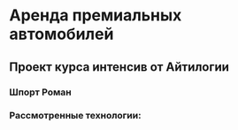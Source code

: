 # Аренда премиальных автомобилей
## Проект курса интенсив от Айтилогии
### Шпорт Роман
### Рассмотренные технологии:
